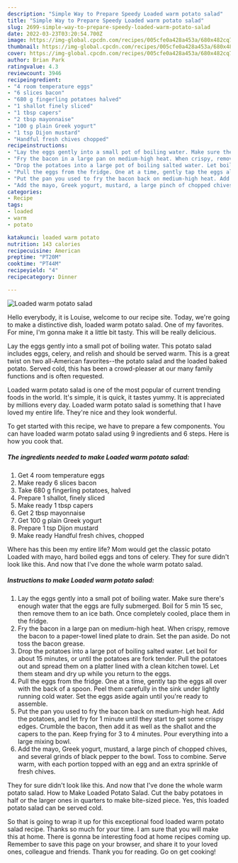 ```yaml
---
description: "Simple Way to Prepare Speedy Loaded warm potato salad"
title: "Simple Way to Prepare Speedy Loaded warm potato salad"
slug: 2699-simple-way-to-prepare-speedy-loaded-warm-potato-salad
date: 2022-03-23T03:20:54.700Z
image: https://img-global.cpcdn.com/recipes/005cfe0a428a453a/680x482cq70/loaded-warm-potato-salad-recipe-main-photo.jpg
thumbnail: https://img-global.cpcdn.com/recipes/005cfe0a428a453a/680x482cq70/loaded-warm-potato-salad-recipe-main-photo.jpg
cover: https://img-global.cpcdn.com/recipes/005cfe0a428a453a/680x482cq70/loaded-warm-potato-salad-recipe-main-photo.jpg
author: Brian Park
ratingvalue: 4.3
reviewcount: 3946
recipeingredient:
- "4 room temperature eggs"
- "6 slices bacon"
- "680 g fingerling potatoes halved"
- "1 shallot finely sliced"
- "1 tbsp capers"
- "2 tbsp mayonnaise"
- "100 g plain Greek yogurt"
- "1 tsp Dijon mustard"
- "Handful fresh chives chopped"
recipeinstructions:
- "Lay the eggs gently into a small pot of boiling water. Make sure there&#39;s enough water that the eggs are fully submerged. Boil for 5 min 15 sec, then remove them to an ice bath. Once completely cooled, place them in the fridge."
- "Fry the bacon in a large pan on medium-high heat. When crispy, remove the bacon to a paper-towel lined plate to drain. Set the pan aside. Do not toss the bacon grease."
- "Drop the potatoes into a large pot of boiling salted water. Let boil for about 15 minutes, or until the potatoes are fork tender. Pull the potatoes out and spread them on a platter lined with a clean kitchen towel. Let them steam and dry up while you return to the eggs."
- "Pull the eggs from the fridge. One at a time, gently tap the eggs all over with the back of a spoon. Peel them carefully in the sink under lightly running cold water. Set the eggs aside again until you&#39;re ready to assemble."
- "Put the pan you used to fry the bacon back on medium-high heat. Add the potatoes, and let fry for 1 minute until they start to get some crispy edges. Crumble the bacon, then add it as well as the shallot and the capers to the pan. Keep frying for 3 to 4 minutes. Pour everything into a large mixing bowl."
- "Add the mayo, Greek yogurt, mustard, a large pinch of chopped chives, and several grinds of black pepper to the bowl. Toss to combine. Serve warm, with each portion topped with an egg and an extra sprinkle of fresh chives."
categories:
- Recipe
tags:
- loaded
- warm
- potato

katakunci: loaded warm potato 
nutrition: 143 calories
recipecuisine: American
preptime: "PT20M"
cooktime: "PT44M"
recipeyield: "4"
recipecategory: Dinner

---
```



![Loaded warm potato salad](https://img-global.cpcdn.com/recipes/005cfe0a428a453a/680x482cq70/loaded-warm-potato-salad-recipe-main-photo.jpg)

Hello everybody, it is Louise, welcome to our recipe site. Today, we're going to make a distinctive dish, loaded warm potato salad. One of my favorites. For mine, I'm gonna make it a little bit tasty. This will be really delicious.

Lay the eggs gently into a small pot of boiling water. This potato salad includes eggs, celery, and relish and should be served warm. This is a great twist on two all-American favorites--the potato salad and the loaded baked potato. Served cold, this has been a crowd-pleaser at our many family functions and is often requested.

Loaded warm potato salad is one of the most popular of current trending foods in the world. It's simple, it is quick, it tastes yummy. It is appreciated by millions every day. Loaded warm potato salad is something that I have loved my entire life. They're nice and they look wonderful.


To get started with this recipe, we have to prepare a few components. You can have loaded warm potato salad using 9 ingredients and 6 steps. Here is how you cook that.

<!--inarticleads1-->

##### The ingredients needed to make Loaded warm potato salad:

1. Get 4 room temperature eggs
1. Make ready 6 slices bacon
1. Take 680 g fingerling potatoes, halved
1. Prepare 1 shallot, finely sliced
1. Make ready 1 tbsp capers
1. Get 2 tbsp mayonnaise
1. Get 100 g plain Greek yogurt
1. Prepare 1 tsp Dijon mustard
1. Make ready Handful fresh chives, chopped


Where has this been my entire life? Mom would get the classic potato Loaded with mayo, hard boiled eggs and tons of celery. They for sure didn&#39;t look like this. And now that I&#39;ve done the whole warm potato salad. 

<!--inarticleads2-->

##### Instructions to make Loaded warm potato salad:

1. Lay the eggs gently into a small pot of boiling water. Make sure there&#39;s enough water that the eggs are fully submerged. Boil for 5 min 15 sec, then remove them to an ice bath. Once completely cooled, place them in the fridge.
1. Fry the bacon in a large pan on medium-high heat. When crispy, remove the bacon to a paper-towel lined plate to drain. Set the pan aside. Do not toss the bacon grease.
1. Drop the potatoes into a large pot of boiling salted water. Let boil for about 15 minutes, or until the potatoes are fork tender. Pull the potatoes out and spread them on a platter lined with a clean kitchen towel. Let them steam and dry up while you return to the eggs.
1. Pull the eggs from the fridge. One at a time, gently tap the eggs all over with the back of a spoon. Peel them carefully in the sink under lightly running cold water. Set the eggs aside again until you&#39;re ready to assemble.
1. Put the pan you used to fry the bacon back on medium-high heat. Add the potatoes, and let fry for 1 minute until they start to get some crispy edges. Crumble the bacon, then add it as well as the shallot and the capers to the pan. Keep frying for 3 to 4 minutes. Pour everything into a large mixing bowl.
1. Add the mayo, Greek yogurt, mustard, a large pinch of chopped chives, and several grinds of black pepper to the bowl. Toss to combine. Serve warm, with each portion topped with an egg and an extra sprinkle of fresh chives.


They for sure didn&#39;t look like this. And now that I&#39;ve done the whole warm potato salad. How to Make Loaded Potato Salad. Cut the baby potatoes in half or the larger ones in quarters to make bite-sized piece. Yes, this loaded potato salad can be served cold. 

So that is going to wrap it up for this exceptional food loaded warm potato salad recipe. Thanks so much for your time. I am sure that you will make this at home. There is gonna be interesting food at home recipes coming up. Remember to save this page on your browser, and share it to your loved ones, colleague and friends. Thank you for reading. Go on get cooking!
